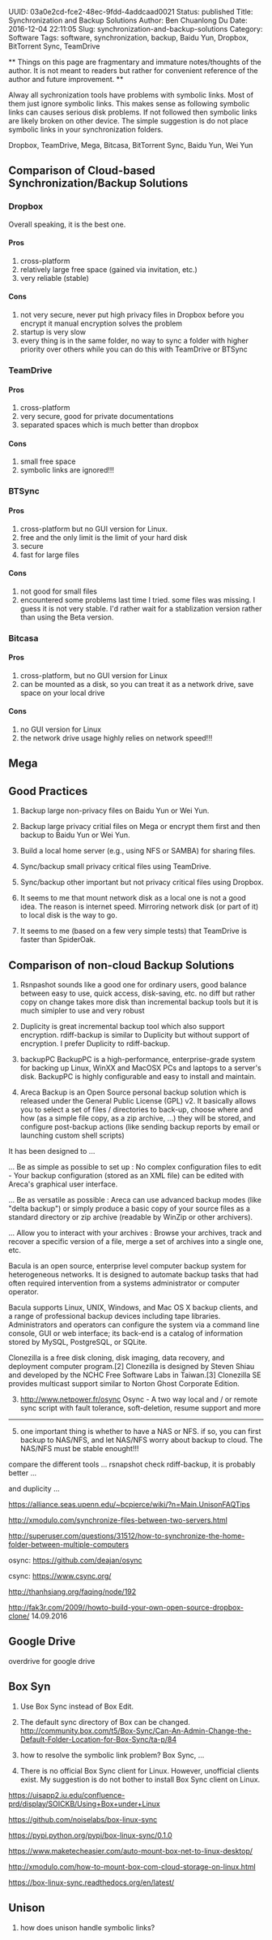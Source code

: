 UUID: 03a0e2cd-fce2-48ec-9fdd-4addcaad0021
Status: published
Title: Synchronization and Backup Solutions
Author: Ben Chuanlong Du
Date: 2016-12-04 22:11:05
Slug: synchronization-and-backup-solutions
Category: Software
Tags: software, synchronization, backup, Baidu Yun, Dropbox, BitTorrent Sync, TeamDrive

**
Things on this page are fragmentary and immature notes/thoughts of the author. 
It is not meant to readers but rather for convenient reference of the author and future improvement.
**

Alway all sychronization tools have problems with symbolic links. 
Most of them just ignore symbolic links. 
This makes sense as following symbolic links can causes serious disk problems.
If not followed then symbolic links are likely broken on other device. 
The simple suggestion is do not place symbolic links in your synchronization folders.

Dropbox, TeamDrive, Mega, Bitcasa, BitTorrent Sync, Baidu Yun, Wei Yun

## Comparison of Cloud-based Synchronization/Backup Solutions

### Dropbox

Overall speaking, it is the best one.

#### Pros
1. cross-platform
2. relatively large free space (gained via invitation, etc.)
3. very reliable (stable)

#### Cons
1. not very secure, never put high privacy files in Dropbox before you encrypt it
manual encryption solves the problem
2. startup is very slow
3. every thing is in the same folder, no way to sync a folder with higher priority over others
while you can do this with TeamDrive or BTSync

### TeamDrive

#### Pros
1. cross-platform
1. very secure, good for private documentations
3. separated spaces which is much better than dropbox 

#### Cons
1. small free space 
2. symbolic links are ignored!!!

### BTSync

#### Pros
1. cross-platform but no GUI version for Linux.
2. free and the only limit is the limit of your hard disk
3. secure
4. fast for large files

#### Cons
1. not good for small files
2. encountered some problems last time I tried. some files was missing. I guess it is not very stable. 
I'd rather wait for a stablization version rather than using the Beta version.

### Bitcasa

#### Pros
1. cross-platform, but no GUI version for Linux
2. can be mounted as a disk, so you can treat it as a network drive, save space on your local drive
#### Cons
1. no GUI version for Linux
3. the network drive usage highly relies on network speed!!!

## Mega

## Good Practices

1. Backup large non-privacy files on Baidu Yun or Wei Yun.

2. Backup large privacy critial files on Mega or encrypt them first and then backup to Baidu Yun or Wei Yun.

3. Build a local home server (e.g., using NFS or SAMBA) for sharing files.

4. Sync/backup small privacy critical files using TeamDrive.

5. Sync/backup other important but not privacy critical files using Dropbox.

9. It seems to me that mount network disk as a local one is not a good idea.
The reason is internet speed. 
Mirroring network disk (or part of it) to local disk is the way to go. 

12. It seems to me (based on a few very simple tests) that TeamDrive is faster than SpiderOak.

## Comparison of non-cloud Backup Solutions

1. Rsnpashot sounds like a good one for ordinary users, 
good balance between easy to use, quick access, disk-saving, etc.
no diff but rather copy on change
takes more disk than incremental backup tools but it is much simipler to use and very robust

2. Duplicity is great incremental backup tool which also support encryption.
rdiff-backup is similar to Duplicity but without support of encryption.
I prefer Duplicity to rdiff-backup.

4. backupPC
BackupPC is a high-performance, enterprise-grade system for backing up Linux, WinXX and MacOSX PCs and laptops to a server's disk. BackupPC is highly configurable and easy to install and maintain. 

5. Areca Backup is an Open Source personal backup solution which is released under the General Public License (GPL) v2.
It basically allows you to select a set of files / directories to back-up, choose where and how (as a simple file copy, as a zip archive, ...) they will be stored, and configure post-backup actions (like sending backup reports by email or launching custom shell scripts)

It has been designed to ...

... Be as simple as possible to set up : No complex configuration files to edit - Your backup configuration (stored as an XML file) can be edited with Areca's graphical user interface.

... Be as versatile as possible : Areca can use advanced backup modes (like "delta backup") or simply produce a basic copy of your source files as a standard directory or zip archive (readable by WinZip or other archivers).

... Allow you to interact with your archives : Browse your archives, track and recover a specific version of a file, merge a set of archives into a single one, etc.
  

Bacula is an open source, enterprise level computer backup system for heterogeneous networks. It is designed to automate backup tasks that had often required intervention from a systems administrator or computer operator.

Bacula supports Linux, UNIX, Windows, and Mac OS X backup clients, and a range of professional backup devices including tape libraries. Administrators and operators can configure the system via a command line console, GUI or web interface; its back-end is a catalog of information stored by MySQL, PostgreSQL, or SQLite.

Clonezilla is a free disk cloning, disk imaging, data recovery, and deployment computer program.[2] Clonezilla is designed by Steven Shiau and developed by the NCHC Free Software Labs in Taiwan.[3] Clonezilla SE provides multicast support similar to Norton Ghost Corporate Edition.

3. http://www.netpower.fr/osync
Osync - A two way local and / or remote sync script with fault tolerance, soft-deletion, resume support and more

-----------------------------


5. one important thing is whether to have a NAS or NFS. 
if so, you can first backup to NAS/NFS, and let NAS/NFS worry about backup to cloud.
The NAS/NFS must be stable enought!!!

compare the different tools ...
rsnapshot 
check rdiff-backup, it is probably better ...

and duplicity ...



https://alliance.seas.upenn.edu/~bcpierce/wiki/?n=Main.UnisonFAQTips

http://xmodulo.com/synchronize-files-between-two-servers.html

http://superuser.com/questions/31512/how-to-synchronize-the-home-folder-between-multiple-computers

osync: https://github.com/deajan/osync

csync: https://www.csync.org/

http://thanhsiang.org/faqing/node/192

http://fak3r.com/2009//howto-build-your-own-open-source-dropbox-clone/ 14.09.2016



## Google Drive
overdrive for google drive 

## Box Syn

1. Use Box Sync instead of Box Edit.

2. The default sync directory of Box can be changed.
http://community.box.com/t5/Box-Sync/Can-An-Admin-Change-the-Default-Folder-Location-for-Box-Sync/ta-p/84

3. how to resolve the symbolic link problem? Box Sync, ...

4. There is no official Box Sync client for Linux. 
However, unofficial clients exist.
My suggestion is do not bother to install Box Sync client on Linux.

https://uisapp2.iu.edu/confluence-prd/display/SOICKB/Using+Box+under+Linux

https://github.com/noiselabs/box-linux-sync

https://pypi.python.org/pypi/box-linux-sync/0.1.0

https://www.maketecheasier.com/auto-mount-box-net-to-linux-desktop/

http://xmodulo.com/how-to-mount-box-com-cloud-storage-on-linux.html

https://box-linux-sync.readthedocs.org/en/latest/

## Unison

1. how does unison handle symbolic links?
